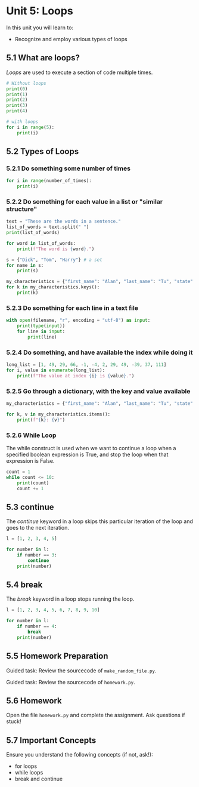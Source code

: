 # Unit 5: Loops

In this unit you will learn to:
- Recognize and employ various types of loops

## 5.1 What are loops?

*Loops* are used to execute a section of code multiple times.

```python
# Without loops
print(0)
print(1)
print(2)
print(3)
print(4)

# with loops
for i in range(5):
    print(i)
```

## 5.2 Types of Loops

### 5.2.1 Do something some number of times

```python
for i in range(number_of_times):
    print(i)
```

### 5.2.2 Do something for each value in a list or "similar structure"

```python
text = "These are the words in a sentence."
list_of_words = text.split(" ")
print(list_of_words)

for word in list_of_words:
    print(f"The word is {word}.")

s = {"Dick", "Tom", "Harry"} # a set
for name in s:
    print(s)

my_characteristics = {"first_name": "Alan", "last_name": "Tu", "state": "NV"}
for k in my_characteristics.keys():
    print(k)
```

### 5.2.3 Do something for each line in a text file

```python
with open(filename, "r", encoding = "utf-8") as input:
    print(type(input))
    for line in input:
        print(line)
```

### 5.2.4 Do something, and have available the index while doing it

```python
long_list = [1, 49, 29, 66, -1, -4, 2, 29, 49, -39, 37, 111]
for i, value in enumerate(long_list):
    print(f"The value at index {i} is {value}.")
```

### 5.2.5 Go through a dictionary, with the key and value available

```python
my_characteristics = {"first_name": "Alan", "last_name": "Tu", "state": "NV"}

for k, v in my_characteristics.items():
    print(f"{k}: {v}")
```

### 5.2.6 While Loop

The while construct is used when we want to continue a loop when a specified boolean expression is True, and stop the loop when that expression is False.

```python
count = 1
while count <= 10:
    print(count)
    count += 1
```

## 5.3 continue

The *continue* keyword in a loop skips this particular iteration of the loop and goes to the next iteration.

```python
l = [1, 2, 3, 4, 5]

for number in l:
    if number == 3:
        continue
    print(number)
```

## 5.4 break

The *break* keyword in a loop stops running the loop.

```python
l = [1, 2, 3, 4, 5, 6, 7, 8, 9, 10]

for number in l:
    if number == 4:
        break
    print(number)
```

## 5.5 Homework Preparation

Guided task: Review the sourcecode of `make_random_file.py`.

Guided task: Review the sourcecode of `homework.py`.

## 5.6 Homework

Open the file `homework.py` and complete the assignment. Ask questions if stuck!

## 5.7 Important Concepts

Ensure you understand the following concepts (if not, ask!):

- for loops
- while loops
- break and continue
